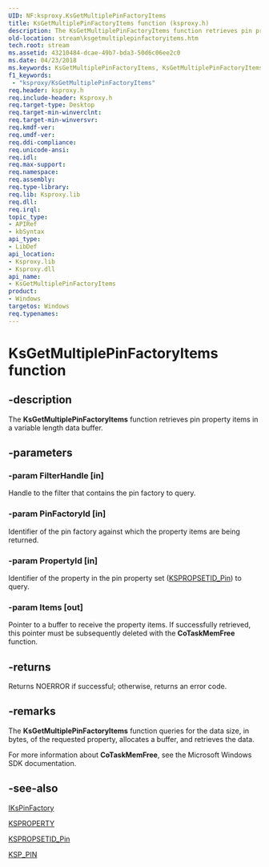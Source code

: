 ```yaml
---
UID: NF:ksproxy.KsGetMultiplePinFactoryItems
title: KsGetMultiplePinFactoryItems function (ksproxy.h)
description: The KsGetMultiplePinFactoryItems function retrieves pin property items in a variable length data buffer.
old-location: stream\ksgetmultiplepinfactoryitems.htm
tech.root: stream
ms.assetid: 43210484-dcae-49b7-bda3-50d6c06ee2c0
ms.date: 04/23/2018
ms.keywords: KsGetMultiplePinFactoryItems, KsGetMultiplePinFactoryItems function [Streaming Media Devices], ksproxy/KsGetMultiplePinFactoryItems, ksproxy_cd252212-9317-4e1a-9f57-ee18afc23766.xml, stream.ksgetmultiplepinfactoryitems
f1_keywords:
 - "ksproxy/KsGetMultiplePinFactoryItems"
req.header: ksproxy.h
req.include-header: Ksproxy.h
req.target-type: Desktop
req.target-min-winverclnt: 
req.target-min-winversvr: 
req.kmdf-ver: 
req.umdf-ver: 
req.ddi-compliance: 
req.unicode-ansi: 
req.idl: 
req.max-support: 
req.namespace: 
req.assembly: 
req.type-library: 
req.lib: Ksproxy.lib
req.dll: 
req.irql: 
topic_type:
- APIRef
- kbSyntax
api_type:
- LibDef
api_location:
- Ksproxy.lib
- Ksproxy.dll
api_name:
- KsGetMultiplePinFactoryItems
product:
- Windows
targetos: Windows
req.typenames: 
---
```


# KsGetMultiplePinFactoryItems function


## -description


The <b>KsGetMultiplePinFactoryItems</b> function retrieves pin property items in a variable length data buffer. 


## -parameters




### -param FilterHandle [in]

Handle to the filter that contains the pin factory to query.


### -param PinFactoryId [in]

Identifier of the pin factory against which the property items are being returned.


### -param PropertyId [in]

Identifier of the property in the pin property set (<a href="https://docs.microsoft.com/windows-hardware/drivers/stream/kspropsetid-pin">KSPROPSETID_Pin</a>) to query.


### -param Items [out]

Pointer to a buffer to receive the property items. If successfully retrieved, this pointer must be subsequently deleted with the <b>CoTaskMemFree</b> function.


## -returns



Returns NOERROR if successful; otherwise, returns an error code.




## -remarks



The <b>KsGetMultiplePinFactoryItems</b> function queries for the data size, in bytes, of the requested property, allocates a buffer, and retrieves the data.

For more information about <b>CoTaskMemFree</b>, see the Microsoft Windows SDK documentation.




## -see-also




<a href="https://docs.microsoft.com/windows-hardware/drivers/ddi/ksproxy/nn-ksproxy-ikspinfactory">IKsPinFactory</a>



<a href="https://docs.microsoft.com/previous-versions/ff564262(v=vs.85)">KSPROPERTY</a>



<a href="https://docs.microsoft.com/windows-hardware/drivers/stream/kspropsetid-pin">KSPROPSETID_Pin</a>



<a href="https://docs.microsoft.com/windows-hardware/drivers/ddi/ks/ns-ks-ksp_pin">KSP_PIN</a>
 

 

